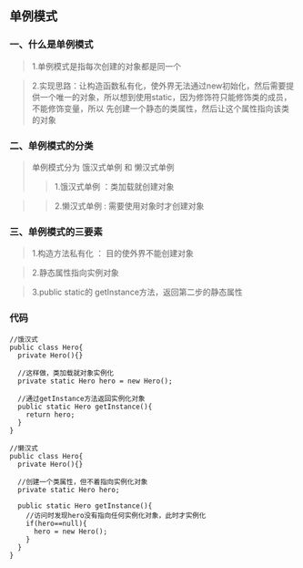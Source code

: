 ## 单例模式
### 一、什么是单例模式
> 1.单例模式是指每次创建的对象都是同一个

> 2.实现思路：让构造函数私有化，使外界无法通过new初始化，然后需要提供一个唯一的对象，所以想到使用static，因为修饰符只能修饰类的成员，不能修饰变量，所以
先创建一个静态的类属性，然后让这个属性指向该类的对象

### 二、单例模式的分类
> 单例模式分为 饿汉式单例 和 懒汉式单例
>> 1.饿汉式单例 ：类加载就创建对象

>> 2.懒汉式单例 : 需要使用对象时才创建对象

### 三、单例模式的三要素
> 1.构造方法私有化 ： 目的使外界不能创建对象

> 2.静态属性指向实例对象

> 3.public static的 getInstance方法，返回第二步的静态属性

### 代码
```
//饿汉式
public class Hero{
  private Hero(){}
  
  //这样做，类加载就对象实例化
  private static Hero hero = new Hero();
  
  //通过getInstance方法返回实例化对象
  public static Hero getInstance(){
    return hero;
  }
}
```
```
//懒汉式
public class Hero{
  private Hero(){}
  
  //创建一个类属性，但不着指向实例化对象
  private static Hero hero;
  
  public static Hero getInstance(){
    //访问时发现hero没有指向任何实例化对象，此时才实例化
    if(hero==null){
      hero = new Hero();
    }
  }
}
```
